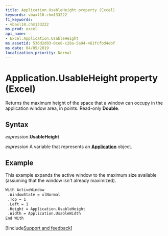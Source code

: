 ```yaml
---
title: Application.UsableHeight property (Excel)
keywords: vbaxl10.chm133222
f1_keywords:
- vbaxl10.chm133222
ms.prod: excel
api_name:
- Excel.Application.UsableHeight
ms.assetid: 536d2d03-0ce8-c28a-5a94-461fcfbd4ebf
ms.date: 04/05/2019
localization_priority: Normal
---
```



# Application.UsableHeight property (Excel)

Returns the maximum height of the space that a window can occupy in the application window area, in points. Read-only **Double**.


## Syntax

_expression_.**UsableHeight**

_expression_ A variable that represents an **[Application](Excel.Application(object).md)** object.


## Example

This example expands the active window to the maximum size available (assuming that the window isn't already maximized).

```vb
With ActiveWindow 
 .WindowState = xlNormal 
 .Top = 1 
 .Left = 1 
 .Height = Application.UsableHeight 
 .Width = Application.UsableWidth 
End With
```



[!include[Support and feedback](~/includes/feedback-boilerplate.md)]